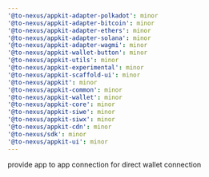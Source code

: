 ```yaml
---
'@to-nexus/appkit-adapter-polkadot': minor
'@to-nexus/appkit-adapter-bitcoin': minor
'@to-nexus/appkit-adapter-ethers': minor
'@to-nexus/appkit-adapter-solana': minor
'@to-nexus/appkit-adapter-wagmi': minor
'@to-nexus/appkit-wallet-button': minor
'@to-nexus/appkit-utils': minor
'@to-nexus/appkit-experimental': minor
'@to-nexus/appkit-scaffold-ui': minor
'@to-nexus/appkit': minor
'@to-nexus/appkit-common': minor
'@to-nexus/appkit-wallet': minor
'@to-nexus/appkit-core': minor
'@to-nexus/appkit-siwe': minor
'@to-nexus/appkit-siwx': minor
'@to-nexus/appkit-cdn': minor
'@to-nexus/sdk': minor
'@to-nexus/appkit-ui': minor
---
```


provide app to app connection for direct wallet connection

